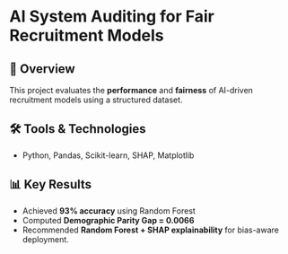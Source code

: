 # AI System Auditing for Fair Recruitment Models

## 📌 Overview
This project evaluates the **performance** and **fairness** of AI-driven recruitment models using a structured dataset.

## 🛠 Tools & Technologies
- Python, Pandas, Scikit-learn, SHAP, Matplotlib

## 📊 Key Results
- Achieved **93% accuracy** using Random Forest
- Computed **Demographic Parity Gap = 0.0066**
- Recommended **Random Forest + SHAP explainability** for bias-aware deployment.
